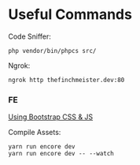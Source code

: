 # Useful Commands

Code Sniffer:
```
php vendor/bin/phpcs src/
```

Ngrok:
```
ngrok http thefinchmeister.dev:80
```


### FE

[Using Bootstrap CSS & JS](https://symfony.com/doc/current/frontend/encore/bootstrap.html)


Compile Assets:
```
yarn run encore dev
yarn run encore dev -- --watch
```